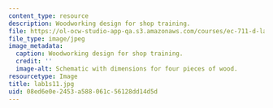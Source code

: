 ```yaml
---
content_type: resource
description: Woodworking design for shop training.
file: https://ol-ocw-studio-app-qa.s3.amazonaws.com/courses/ec-711-d-lab-energy-spring-2011/08ed6e0e2453a588061c56128dd14d5d_lab1s11.jpg
file_type: image/jpeg
image_metadata:
  caption: Woodworking design for shop training.
  credit: ''
  image-alt: Schematic with dimensions for four pieces of wood.
resourcetype: Image
title: lab1s11.jpg
uid: 08ed6e0e-2453-a588-061c-56128dd14d5d
---
```

